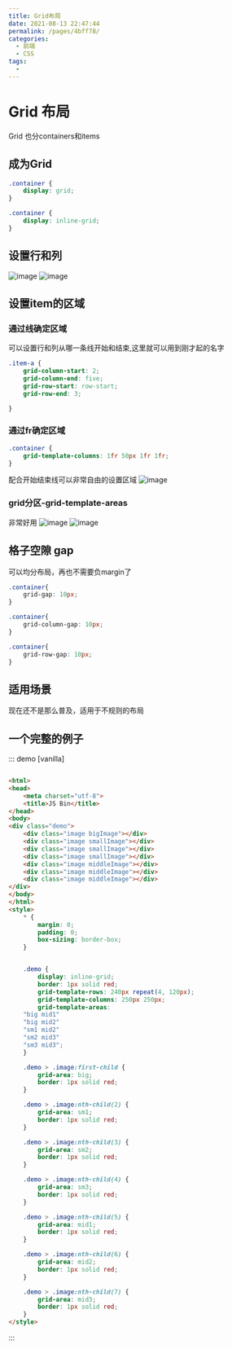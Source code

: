 ```yaml
---
title: Grid布局
date: 2021-08-13 22:47:44
permalink: /pages/4bff78/
categories:
  - 前端
  - CSS
tags:
  - 
---
```


# Grid 布局

Grid 也分containers和items

## 成为Grid

```css
.container {
    display: grid;
}
```

```css
.container {
    display: inline-grid;
}
```

## 设置行和列

![image](https://cdn.jsdelivr.net/gh/botshen/cdn@master/20210813/image.ravtb8cxtg0.png)
![image](https://cdn.jsdelivr.net/gh/botshen/cdn@master/20210813/image.2tutcyj2deq0.png)

## 设置item的区域

### 通过线确定区域

可以设置行和列从哪一条线开始和结束,这里就可以用到刚才起的名字

```css
.item-a {
    grid-column-start: 2;
    grid-column-end: five;
    grid-row-start: row-start;
    grid-row-end: 3;

}
```

### 通过fr确定区域

```css
.container {
    grid-template-columns: 1fr 50px 1fr 1fr;
}
```
配合开始结束线可以非常自由的设置区域
![image](https://cdn.jsdelivr.net/gh/botshen/cdn@master/20210813/image.282g8vqey6xw.png)
### grid分区-grid-template-areas
非常好用
![image](https://cdn.jsdelivr.net/gh/botshen/cdn@master/20210813/image.6m4zc0i0q740.png)
![image](https://cdn.jsdelivr.net/gh/botshen/cdn@master/20210813/image.23nfjs5nwqdc.png)
## 格子空隙 gap
可以均分布局，再也不需要负margin了
```css
.container{
    grid-gap: 10px;
}
```
```css
.container{
    grid-column-gap: 10px;
}
```
```css
.container{
    grid-row-gap: 10px;
}
```
## 适用场景
现在还不是那么普及，适用于不规则的布局
## 一个完整的例子
::: demo [vanilla]

```html

<html>
<head>
    <meta charset="utf-8">
    <title>JS Bin</title>
</head>
<body>
<div class="demo">
    <div class="image bigImage"></div>
    <div class="image smallImage"></div>
    <div class="image smallImage"></div>
    <div class="image smallImage"></div>
    <div class="image middleImage"></div>
    <div class="image middleImage"></div>
    <div class="image middleImage"></div>
</div>
</body>
</html>
<style>
    * {
        margin: 0;
        padding: 0;
        box-sizing: border-box;
    }


    .demo {
        display: inline-grid;
        border: 1px solid red;
        grid-template-rows: 240px repeat(4, 120px);
        grid-template-columns: 250px 250px;
        grid-template-areas: 
    "big mid1"
    "big mid2"
    "sm1 mid2"
    "sm2 mid3"
    "sm3 mid3";
    }

    .demo > .image:first-child {
        grid-area: big;
        border: 1px solid red;
    }

    .demo > .image:nth-child(2) {
        grid-area: sm1;
        border: 1px solid red;
    }

    .demo > .image:nth-child(3) {
        grid-area: sm2;
        border: 1px solid red;
    }

    .demo > .image:nth-child(4) {
        grid-area: sm3;
        border: 1px solid red;
    }

    .demo > .image:nth-child(5) {
        grid-area: mid1;
        border: 1px solid red;
    }

    .demo > .image:nth-child(6) {
        grid-area: mid2;
        border: 1px solid red;
    }

    .demo > .image:nth-child(7) {
        grid-area: mid3;
        border: 1px solid red;
    }
</style>
```

:::